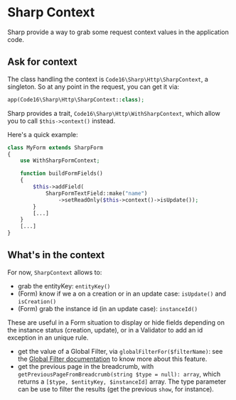 # Sharp Context

Sharp provide a way to grab some request context values in the application code.

## Ask for context

The class handling the context is `Code16\Sharp\Http\SharpContext`, a singleton. So at any point in the request, you can get it via:

```php
app(Code16\Sharp\Http\SharpContext::class);
```

Sharp provides a trait, `Code16\Sharp\Http\WithSharpContext`, which allow you to call `$this->context()` instead.

Here's a quick example:

```php
class MyForm extends SharpForm
{
    use WithSharpFormContext;

    function buildFormFields()
    {
        $this->addField(
            SharpFormTextField::make("name")
                ->setReadOnly($this->context()->isUpdate());
        }
        [...]
    }
    [...]
}
```

## What's in the context

For now, `SharpContext` allows to:

- grab the entityKey: `entityKey()`
- (Form) know if we a on a creation or in an update case: `isUpdate()` and `isCreation()`
- (Form) grab the instance id (in an update case): `instanceId()`

These are useful in a Form situation to display or hide fields depending on the instance status (creation, update), or in a Validator to add an id exception in an unique rule.

- get the value of a Global Filter, via `globalFilterFor($filterName)`: see the [Global Filter documentation](filters.md) to know more about this feature.
- get the previous page in the breadcrumb, with `getPreviousPageFromBreadcrumb(string $type = null): array`, which returns a `[$type, $entityKey, $instanceId]` array. The type parameter can be use to filter the results (get the previous `show`, for instance).
